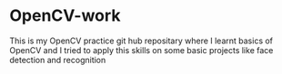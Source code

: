 # OpenCV-work
This is my OpenCV practice git hub repositary where I learnt basics of OpenCV and I tried to apply this skills on some basic projects like face detection and recognition 
